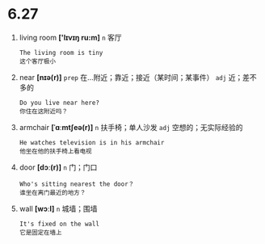 # 6.27

1. living room **['lɪvɪŋ ru:m]** `n` 客厅

   ```
   The living room is tiny
   这个客厅极小
   ```

2. near **[nɪə(r)]** `prep` 在...附近；靠近；接近（某时间；某事件） `adj` 近；差不多的

   ```
   Do you live near here?
   你住在这附近吗？
   ```

3. armchair **[ˈɑːmtʃeə(r)]** `n` 扶手椅；单人沙发 `adj` 空想的；无实际经验的

   ```
   He watches television is in his armchair
   他坐在他的扶手椅上看电视
   ```

4. door **[dɔː(r)]** `n` 门；门口

   ```
   Who's sitting nearest the door？
   谁坐在离门最近的地方？
   ```

5. wall **[wɔːl]** `n` 城墙；围墙

   ```
   It's fixed on the wall
   它是固定在墙上
   ```
